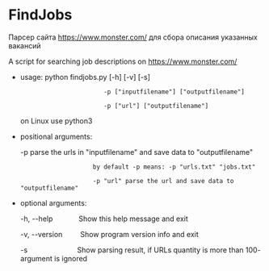 # FindJobs
 Парсер сайта https://www.monster.com/ для сбора описания указанных вакансий


 A script for searching job descriptions on https://www.monster.com/


* usage: python findjobs.py [-h] [-v] [-s]

                             -p ["inputfilename"] ["outputfilename"]
                 
                             -p ["url"] ["outputfilename"]
   on Linux use python3

   
* positional arguments:

  -p                      parse the urls in "inputfilename" and save data to "outputfilename"
  
                          by default -p means: -p "urls.txt" "jobs.txt"
                          
                          -p "url" parse the url and save data to "outputfilename"
                          
* optional arguments:

  -h, --help &nbsp; &nbsp; &nbsp; &nbsp; &nbsp; &nbsp; Show this help message and exit
  
  -v, --version &nbsp; &nbsp; &nbsp; &nbsp; Show program version info and exit
  
  -s &nbsp; &nbsp; &nbsp; &nbsp; &nbsp; &nbsp; &nbsp; &nbsp;  &nbsp; &nbsp; &nbsp;  &nbsp; Show parsing result, if URLs quantity is more than 100- argument is ignored


